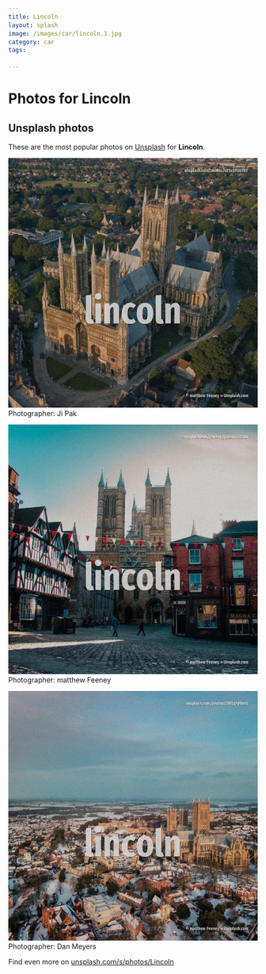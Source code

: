 ```yaml
---
title: Lincoln
layout: splash
image: /images/car/lincoln.1.jpg
category: car
tags:

---
```

# Photos for Lincoln
 
## Unsplash photos
These are the most popular photos on [Unsplash](https://unsplash.com) for **Lincoln**.
 
![Lincoln](/images/car/lincoln.1.jpg)
Photographer:  Ji Pak
 
![Lincoln](/images/car/lincoln.2.jpg)
Photographer:  matthew Feeney
 
![Lincoln](/images/car/lincoln.3.jpg)
Photographer:  Dan Meyers
 
Find even more on [unsplash.com/s/photos/Lincoln](https://unsplash.com/s/photos/Lincoln)
 

